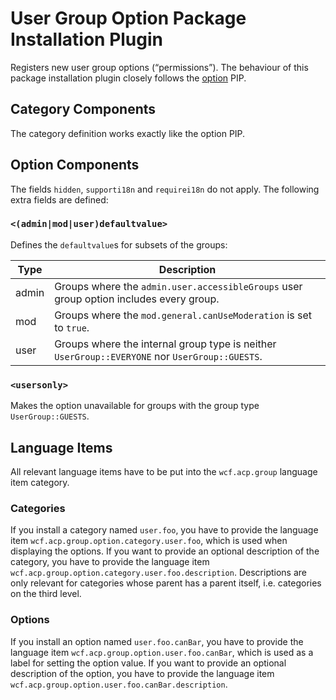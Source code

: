# User Group Option Package Installation Plugin

Registers new user group options (“permissions”).
The behaviour of this package installation plugin closely follows the [option](option.md) PIP.

## Category Components

The category definition works exactly like the option PIP.

## Option Components

The fields `hidden`, `supporti18n` and `requirei18n` do not apply.
The following extra fields are defined:

### `<(admin|mod|user)defaultvalue>`

Defines the `defaultvalue`s for subsets of the groups:

| Type  | Description                                                                                    |
| ----- | ---------------------------------------------------------------------------------------------- |
| admin | Groups where the `admin.user.accessibleGroups` user group option includes every group.         |
| mod   | Groups where the `mod.general.canUseModeration` is set to `true`.                              |
| user  | Groups where the internal group type is neither `UserGroup::EVERYONE` nor `UserGroup::GUESTS`. |

### `<usersonly>`

Makes the option unavailable for groups with the group type `UserGroup::GUESTS`.

## Language Items

All relevant language items have to be put into the `wcf.acp.group` language item category.

### Categories

If you install a category named `user.foo`, you have to provide the language item `wcf.acp.group.option.category.user.foo`, which is used when displaying the options.
If you want to provide an optional description of the category, you have to provide the language item `wcf.acp.group.option.category.user.foo.description`.
Descriptions are only relevant for categories whose parent has a parent itself, i.e. categories on the third level.

### Options

If you install an option named `user.foo.canBar`, you have to provide the language item `wcf.acp.group.option.user.foo.canBar`, which is used as a label for setting the option value.
If you want to provide an optional description of the option, you have to provide the language item `wcf.acp.group.option.user.foo.canBar.description`.
